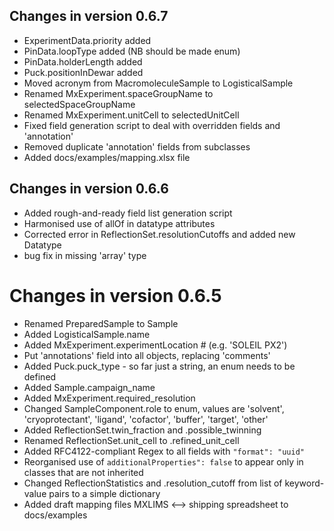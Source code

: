 ## Changes in version 0.6.7

- ExperimentData.priority added
- PinData.loopType added (NB should be made enum)
- PinData.holderLength added
- Puck.positionInDewar added
- Moved acronym from MacromoleculeSample to LogisticalSample
- Renamed MxExperiment.spaceGroupName to selectedSpaceGroupName
- Renamed MxExperiment.unitCell to selectedUnitCell
- Fixed field generation script to deal with overridden fields and 'annotation'
- Removed duplicate 'annotation' fields from subclasses
- Added docs/examples/mapping<version>.xlsx file

## Changes in version 0.6.6

- Added rough-and-ready field list generation script
- Harmonised use of allOf in datatype attributes
- Corrected error in ReflectionSet.resolutionCutoffs and added new Datatype
- bug fix in missing 'array' type

# Changes in version 0.6.5

- Renamed PreparedSample to Sample
- Added LogisticalSample.name
- Added MxExperiment.experimentLocation  # (e.g. 'SOLEIL PX2')
- Put 'annotations' field into all objects, replacing 'comments'
- Added Puck.puck_type - so far just a string, an enum needs to be defined
- Added Sample.campaign_name
- Added MxExperiment.required_resolution
- Changed SampleComponent.role to enum, values are 'solvent', 'cryoprotectant', 'ligand', 'cofactor', 'buffer', 'target', 'other'
- Added ReflectionSet.twin_fraction and .possible_twinning
- Renamed ReflectionSet.unit_cell to .refined_unit_cell
- Added RFC4122-compliant Regex to all fields with `"format": "uuid"`
- Reorganised use of `additionalProperties": false` to appear only in classes that are not inherited
- Changed ReflectionStatistics and .resolution_cutoff from list of keyword-value pairs to a simple dictionary
- Added draft mapping files MXLIMS <--> shipping spreadsheet to docs/examples